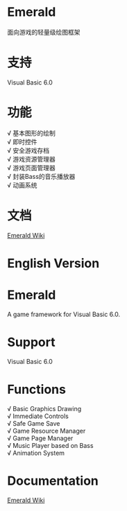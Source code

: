 # Emerald
面向游戏的轻量级绘图框架

# 支持
Visual Basic 6.0  

# 功能
√ 基本图形的绘制  
√ 即时控件  
√ 安全游戏存档  
√ 游戏资源管理器  
√ 游戏页面管理器  
√ 封装Bass的音乐播放器  
√ 动画系统  

# 文档
 [Emerald Wiki](https://github.com/buger404/Emerald/wiki)
 
# English Version
  
# Emerald
A game framework for Visual Basic 6.0.

# Support
Visual Basic 6.0  

# Functions
√ Basic Graphics Drawing  
√ Immediate Controls  
√ Safe Game Save  
√ Game Resource Manager  
√ Game Page Manager  
√ Music Player based on Bass  
√ Animation System  

# Documentation
 [Emerald Wiki](https://github.com/buger404/Emerald/wiki)
